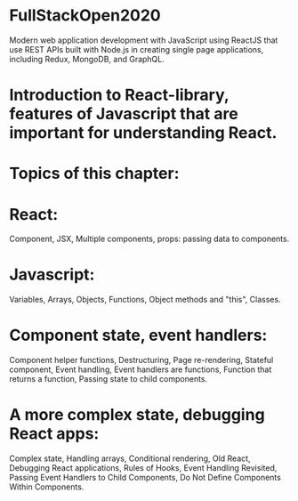 # FullStackOpen2020
Modern web application development with JavaScript using ReactJS that use REST APIs built with Node.js in creating single page applications, including Redux, MongoDB, and GraphQL.

# Introduction to React-library, features of Javascript that are important for understanding React.
# Topics of this chapter:

# React: 
Component, JSX, Multiple components, props: passing data to components.

# Javascript: 
Variables, Arrays, Objects, Functions, Object methods and "this", Classes.

# Component state, event handlers:     
Component helper functions, Destructuring, Page re-rendering, Stateful component, Event handling, Event handlers are functions, Function that returns a function, Passing state to child components.

# A more complex state, debugging React apps: 
Complex state, Handling arrays, Conditional rendering, Old React, Debugging React applications, Rules of Hooks, Event Handling Revisited, Passing Event Handlers to Child Components, Do Not Define Components Within Components.
